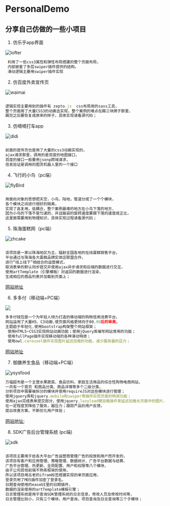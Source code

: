 # PersonalDemo
## 分享自己仿做的一些小项目

1.  仿乐乎app界面

![lofter](images/lofter.jpg)

```js
 利用了一些css3属性和弹性布局搭建的整个页面布局，
 内部嵌套了多层swiper插件提供的结构，
 滑动逻辑主要用swiper插件实现
```






2. 仿百度外卖宣传页

![waimai](images/waimai.jpg)

```js

逻辑实现主要用到的插件有 zepto.js  css布局用的sass工具，
整个页面用了大量CSS3的动画去实现，整个案例的难点在踢三块牌子那里，
踢完之后要恢复成原来的样子，具体实现请看源代码；

```
  





3. 仿嘀嘀打车app

![didi](images/didi.jpg)

```js

前面的宣传页也是用了大量的css3动画实现的，
ajax请求那里，调用的是百度的地图接口，
百度的接口一般要用jsonp跨域请求，
信息验证是调用的图灵机器人里的一个接口

```





4. 飞行的小鸟（pc端）

![flyBird](images/flybird.jpg)

```js

用面向对象的思想把天空，小鸟，陆地，管道分成了一个个模块，
各个模块之间进行很好的隔离，
实现了高复用，低耦合，整个案例最难的地方在小鸟下落的地方，
因为小鸟的下落不是匀速的，并且脑袋的旋转速度要跟下落的速度成正比，
这里面需要用到物理知识，具体实现过程请看源代码；

```



5. 珠海蛋糕网（pc端）

![zhcake](images/zhcake.jpg)

```js

该项目是一家以珠海地区为主，辐射全国各地的在线蛋糕销售平台，
平台通过与珠海各大蛋糕品牌实体店联盟合作，
进行“线上线下”相结合的运营模式，
取消表单的默认同步提交并使用ajax异步请求和后端的数据进行交互，
使用artTemplate（引擎模板）对返回的数据进行渲染，
生成相应的商品列表并加载到页面上；

```
[网站地址](http://www.getbcity.com)





6. 多多付（移动端+PC端）

![](iamges/vipduoduo.jpg)

```js
多多付钱包是一个为年轻人倾力打造的移动端的购物信用消费平台，
网站运用了大量H5、C3动画,使页面风格更倾向于80,90后的审美，
主题趋于年轻化,使用bootstrap构架整个网站框架；
 使用HTML5+CSS3实现网站动画功能；使用jQuery库编写网站常用的功能；
 使用fullPage插件实现移动端的各种滑动特效；
 使用owl.carousel插件实现图片延迟加载的功能，减少服务器的压力；

```
[网站地址](http://vip.duoduofenqi.com)


7. 御膳养生食品（移动端+PC端）

![ysysfood](images/ysysmarket.jpg)

```js
万福超市是一个主营水果蔬菜、食品饮料、家庭生活用品的综合性购物电商网站，
一共有一个首页 和商品分类、商品详情等多个二级分类，
分析项目中需要被拆分的模块并使用requireJS对这些模块进行管理；
使用jquery库和jquery.mobile和swiper等插件实现页面的特效功能；
使用ajax完成表单提交部分，使用jquery.lazyload懒加载插件来延迟加载长页面中的图片，
在一定程度赏降低了服务，器压力；跟踪产品的用户反馈，
提出改善方案，不断优化用户体验；

```
[网站地址](http://www.ysysfood.com);


8. SDK广告后台管理系统 (pc端)

![sdk](images/sdk.gif)

```js

该项目主要用于给各大平台广告运营商管理广告的投放和用户而开发的，
该项目有客户和应用管理、策略管理、数据统计、广告平台数据与结算、
广告平台管理、热更新、全局配置、用户和权限等八个模块，
由于公司其他前端不熟练框架的使用，
所以该项目用古老的ifram标签搭建实现的单页面应用，
登录页用了MD5插件加密了登录名，
日期查询使用的easeUI里的日期插件，
数据的渲染使用的artTemplate模板引擎；
日志管理系统是用于查询SDK管理系统的日志信息，修改人员及修改时间等，
日志管理比较小，只有三个模块，用户查询，项目查询及日志查询等三个子模块；

```